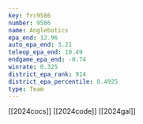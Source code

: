 ```yaml
---
key: frc9586
number: 9586
name: Anglebotics
epa_end: 12.96
auto_epa_end: 3.21
teleop_epa_end: 10.49
endgame_epa_end: -0.74
winrate: 0.325
district_epa_rank: 914
district_epa_percentile: 0.4925
type: Team
---
```

[[2024cocs]]
[[2024code]]
[[2024gal]]
